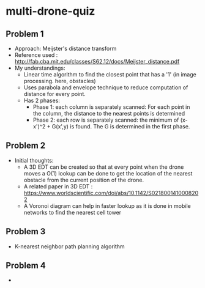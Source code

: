 # multi-drone-quiz

## Problem 1
 - Approach: Meijster's distance transform
 - Reference used : http://fab.cba.mit.edu/classes/S62.12/docs/Meijster_distance.pdf
 - My understandings:
   - Linear time algorithm to find the closest point that has a '1' (in image processing. here, obstacles)
   - Uses parabola and envelope technique to reduce computation of distance for every point.
   - Has 2 phases: 
       - Phase 1: each column is separately scanned: For each point in the column, the distance to the nearest points is determined
       - Phase 2: each row is separately scanned: the minimum of (x-x')^2 + G(x',y) is found. The G is determined in the first phase.
 ## Problem 2
   - Initial thoughts:
     - A 3D EDT can be created so that at every point when the drone moves a O(1) lookup can be done to get the location of the nearest obstacle from the current position of the drone.
     - A related paper in 3D EDT : https://www.worldscientific.com/doi/abs/10.1142/S0218001410008202
     - A Voronoi diagram can help in faster lookup as it is done in mobile networks to find the nearest cell tower
## Problem 3
 - K-nearest neighbor path planning algorithm


## Problem 4
-  